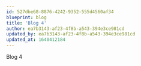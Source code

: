 ```yaml
---
id: 527dbe68-8876-4242-9352-555d4560af34
blueprint: blog
title: 'Blog 4'
author: ea7b3143-af23-4f8b-a543-394e3ce981cd
updated_by: ea7b3143-af23-4f8b-a543-394e3ce981cd
updated_at: 1640412184
---
```

Blog 4